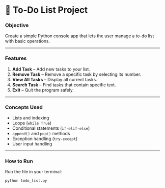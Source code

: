 # 📝 To-Do List Project

### Objective
Create a simple Python console app that lets the user manage a to-do list with basic operations.

---

### Features
1. **Add Task** – Add new tasks to your list.  
2. **Remove Task** – Remove a specific task by selecting its number.  
3. **View All Tasks** – Display all current tasks.  
4. **Search Task** – Find tasks that contain specific text.  
5. **Exit** – Quit the program safely.

---

### Concepts Used
- Lists and indexing  
- Loops (`while True`)  
- Conditional statements (`if-elif-else`)  
- `append()` and `pop()` methods  
- Exception handling (`try-except`)  
- User input handling

---

### How to Run
Run the file in your terminal:
```bash
python todo_list.py
